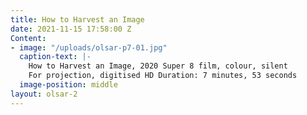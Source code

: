 ```yaml
---
title: How to Harvest an Image
date: 2021-11-15 17:58:00 Z
Content:
- image: "/uploads/olsar-p7-01.jpg"
  caption-text: |-
    How to Harvest an Image, 2020 Super 8 film, colour, silent
    For projection, digitised HD Duration: 7 minutes, 53 seconds
  image-position: middle
layout: olsar-2
---
```


